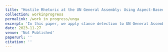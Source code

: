 ```yaml
---
title: "Hostile Rhetoric at the UN General Assembly: Using Aspect-Based Sentiment Analysis to Measure Relations between Member States"
collection: workinprogress
permalink: /work_in_progress/unga
excerpt: 'In this paper, we apply stance detection to UN General Assembly speeches.'
date: 2023-11-27
venue: 'Not Published'
paperurl: ''
citation: ''
---
```


